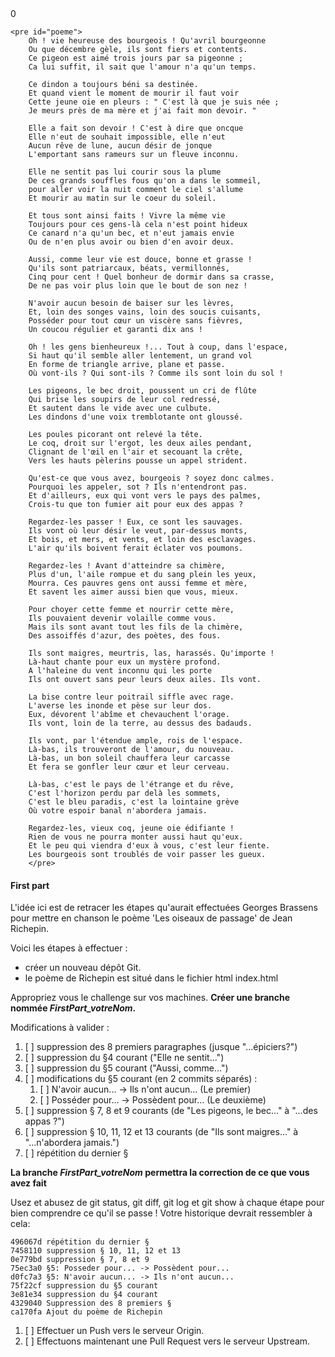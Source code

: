<!DOCTYPE html>
<html lang="en">
<head>
    <meta charset="UTF-8">
    <meta name="viewport" content="width=device-width, initial-scale=1.0">
    <title>Document</title>
</head>
<body>
    <div id="compteur">0</div>

    <pre id="poeme">
        Oh ! vie heureuse des bourgeois ! Qu'avril bourgeonne
        Ou que décembre gèle, ils sont fiers et contents.
        Ce pigeon est aimé trois jours par sa pigeonne ;
        Ca lui suffit, il sait que l'amour n'a qu'un temps.
        
        Ce dindon a toujours béni sa destinée.
        Et quand vient le moment de mourir il faut voir
        Cette jeune oie en pleurs : " C'est là que je suis née ;
        Je meurs près de ma mère et j'ai fait mon devoir. "
        
        Elle a fait son devoir ! C'est à dire que oncque
        Elle n'eut de souhait impossible, elle n'eut
        Aucun rêve de lune, aucun désir de jonque
        L'emportant sans rameurs sur un fleuve inconnu.
        
        Elle ne sentit pas lui courir sous la plume
        De ces grands souffles fous qu'on a dans le sommeil,
        pour aller voir la nuit comment le ciel s'allume
        Et mourir au matin sur le coeur du soleil.
        
        Et tous sont ainsi faits ! Vivre la même vie
        Toujours pour ces gens-là cela n'est point hideux
        Ce canard n'a qu'un bec, et n'eut jamais envie
        Ou de n'en plus avoir ou bien d'en avoir deux.
        
        Aussi, comme leur vie est douce, bonne et grasse !
        Qu'ils sont patriarcaux, béats, vermillonnés,
        Cinq pour cent ! Quel bonheur de dormir dans sa crasse,
        De ne pas voir plus loin que le bout de son nez !
        
        N'avoir aucun besoin de baiser sur les lèvres,
        Et, loin des songes vains, loin des soucis cuisants,
        Posséder pour tout cœur un viscère sans fièvres,
        Un coucou régulier et garanti dix ans !
        
        Oh ! les gens bienheureux !... Tout à coup, dans l'espace,
        Si haut qu'il semble aller lentement, un grand vol
        En forme de triangle arrive, plane et passe.
        Où vont-ils ? Qui sont-ils ? Comme ils sont loin du sol !
        
        Les pigeons, le bec droit, poussent un cri de flûte
        Qui brise les soupirs de leur col redressé,
        Et sautent dans le vide avec une culbute.
        Les dindons d'une voix tremblotante ont gloussé.
        
        Les poules picorant ont relevé la tête.
        Le coq, droit sur l'ergot, les deux ailes pendant,
        Clignant de l'œil en l'air et secouant la crête,
        Vers les hauts pèlerins pousse un appel strident.
        
        Qu'est-ce que vous avez, bourgeois ? soyez donc calmes.
        Pourquoi les appeler, sot ? Ils n'entendront pas.
        Et d'ailleurs, eux qui vont vers le pays des palmes,
        Crois-tu que ton fumier ait pour eux des appas ?
        
        Regardez-les passer ! Eux, ce sont les sauvages.
        Ils vont où leur désir le veut, par-dessus monts,
        Et bois, et mers, et vents, et loin des esclavages.
        L'air qu'ils boivent ferait éclater vos poumons.
        
        Regardez-les ! Avant d'atteindre sa chimère,
        Plus d'un, l'aile rompue et du sang plein les yeux,
        Mourra. Ces pauvres gens ont aussi femme et mère,
        Et savent les aimer aussi bien que vous, mieux.
        
        Pour choyer cette femme et nourrir cette mère,
        Ils pouvaient devenir volaille comme vous.
        Mais ils sont avant tout les fils de la chimère,
        Des assoiffés d'azur, des poètes, des fous.
        
        Ils sont maigres, meurtris, las, harassés. Qu'importe !
        Là-haut chante pour eux un mystère profond.
        A l'haleine du vent inconnu qui les porte
        Ils ont ouvert sans peur leurs deux ailes. Ils vont.
        
        La bise contre leur poitrail siffle avec rage.
        L'averse les inonde et pèse sur leur dos.
        Eux, dévorent l'abîme et chevauchent l'orage.
        Ils vont, loin de la terre, au dessus des badauds.
        
        Ils vont, par l'étendue ample, rois de l'espace.
        Là-bas, ils trouveront de l'amour, du nouveau.
        Là-bas, un bon soleil chauffera leur carcasse
        Et fera se gonfler leur cœur et leur cerveau.
        
        Là-bas, c'est le pays de l'étrange et du rêve,
        C'est l'horizon perdu par delà les sommets,
        C'est le bleu paradis, c'est la lointaine grève
        Où votre espoir banal n'abordera jamais.
        
        Regardez-les, vieux coq, jeune oie édifiante !
        Rien de vous ne pourra monter aussi haut qu'eux.
        Et le peu qui viendra d'eux à vous, c'est leur fiente.
        Les bourgeois sont troublés de voir passer les gueux.
        </pre>

</body>
</html>


#### First part
L'idée ici est de retracer les étapes qu'aurait effectuées Georges Brassens pour mettre en chanson le poème 'Les oiseaux de passage' de Jean Richepin.

Voici les étapes à effectuer :
* créer un nouveau dépôt Git.
* le poème de Richepin est situé dans le fichier html index.html

Appropriez vous le challenge sur vos machines.
**Créer une branche nommée _FirstPart_votreNom_.**

Modifications à valider :
1. [ ] suppression des 8 premiers paragraphes (jusque "...épiciers?")
2. [ ] suppression du §4 courant ("Elle ne sentit...")
3. [ ] suppression du §5 courant ("Aussi, comme...")
4. [ ] modifications du §5 courant (en 2 commits séparés) :
    1. [ ] N'avoir aucun... -> Ils n'ont aucun... (Le premier)
    2. [ ] Posséder pour... -> Possèdent pour… (Le deuxième)
5. [ ] suppression § 7, 8 et 9 courants (de "Les pigeons, le bec..." à "...des appas ?")
6. [ ] suppression § 10, 11, 12 et 13 courants (de "Ils sont maigres..." à "...n'abordera jamais.")
7. [ ] répétition du dernier §

**La branche _FirstPart_votreNom_ permettra la correction de ce que vous avez fait**


Usez et abusez de git status, git diff, git log et git show à chaque étape pour bien comprendre ce qu'il se passe !
Votre historique devrait ressembler à cela:
```
496067d répétition du dernier §
7458110 suppression § 10, 11, 12 et 13
0e779bd suppression § 7, 8 et 9
75ec3a0 §5: Posseder pour... -> Possèdent pour...
d0fc7a3 §5: N'avoir aucun... -> Ils n'ont aucun...
75f22cf suppression du §5 courant
3e81e34 suppression du §4 courant
4329040 Suppression des 8 premiers §
ca170fa Ajout du poème de Richepin
```
1. [ ] Effectuer un Push vers le serveur Origin.
2. [ ] Effectuons maintenant une Pull Request vers le serveur Upstream.
